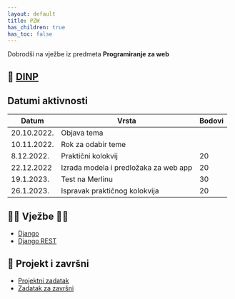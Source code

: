 ```yaml
---
layout: default
title: PZW
has_children: true
has_toc: false
---
```


Dobrodši na vježbe iz predmeta **Programiranje za web**

## 📅 [DINP](https://www.inf.uniri.hr/images/nastava/izvedbeni/2022_2023/PDS/3_godina/DINP_PW_2022_2023.pdf)

## Datumi aktivnosti

| Datum | Vrsta | Bodovi |
| ----- | ----- | --------|
| 20.10.2022.      | Objava tema      |         |
| 10.11.2022.      | Rok za odabir teme                 |         |
| 8.12.2022.      | Praktični kolokvij | 20 |
| 22.12.2022      | Izrada modela i predložaka za web app | 20 |
| 19.1.2023.      | Test na Merlinu | 30 |
| 26.1.2023.      | Ispravak praktičnog kolokvija | 20 |

## 👨‍💻 Vježbe 👨‍🏫

- [Django](https://gaseri.org/hr/nastava/materijali/python-modul-django/)
- [Django REST](https://gaseri.org/hr/nastava/materijali/python-modul-django-rest-framework/)

## 🚀 Projekt i završni

- [Projektni zadatak](../pzw-projektni)
- [Zadatak za završni](../pzw-zavrsni-zadatak)
